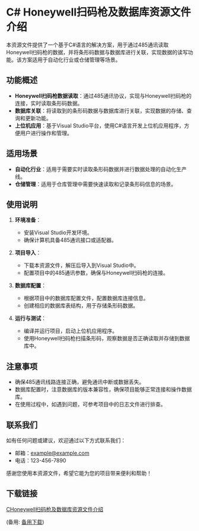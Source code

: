 # C# Honeywell扫码枪及数据库资源文件介绍

本资源文件提供了一个基于C#语言的解决方案，用于通过485通讯读取Honeywell扫码枪的数据，并将条形码数据与数据库进行关联，实现数据的读写功能。该方案适用于自动化行业或仓储管理等场景。

## 功能概述

- **Honeywell扫码枪数据读取**：通过485通讯协议，实现与Honeywell扫码枪的连接，实时读取条形码数据。
- **数据库关联**：将读取到的条形码数据与数据库进行关联，实现数据的存储、查询和更新功能。
- **上位机应用**：基于Visual Studio平台，使用C#语言开发上位机应用程序，方便用户进行操作和管理。

## 适用场景

- **自动化行业**：适用于需要实时读取条形码数据并进行数据处理的自动化生产线。
- **仓储管理**：适用于仓库管理中需要快速读取和记录条形码信息的场景。

## 使用说明

1. **环境准备**：
   - 安装Visual Studio开发环境。
   - 确保计算机具备485通讯接口或适配器。

2. **项目导入**：
   - 下载本资源文件，解压后导入到Visual Studio中。
   - 配置项目中的485通讯参数，确保与Honeywell扫码枪的连接。

3. **数据库配置**：
   - 根据项目中的数据库配置文件，配置数据库连接信息。
   - 创建相应的数据库表结构，用于存储条形码数据。

4. **运行与测试**：
   - 编译并运行项目，启动上位机应用程序。
   - 使用Honeywell扫码枪扫描条形码，观察数据是否正确读取并存储到数据库中。

## 注意事项

- 确保485通讯线路连接正确，避免通讯中断或数据丢失。
- 数据库配置时，注意数据库的版本兼容性，确保项目能够正常连接和操作数据库。
- 在使用过程中，如遇到问题，可参考项目中的日志文件进行排查。

## 联系我们

如有任何问题或建议，欢迎通过以下方式联系我们：
- 邮箱：example@example.com
- 电话：123-456-7890

感谢您使用本资源文件，希望它能为您的项目带来便利和帮助！

## 下载链接
[CHoneywell扫码枪及数据库资源文件介绍](https://pan.quark.cn/s/942543851c3f) 

(备用: [备用下载](https://pan.baidu.com/s/1oK6L6bRhf4S4L2ymvc_tbQ?pwd=1234))
